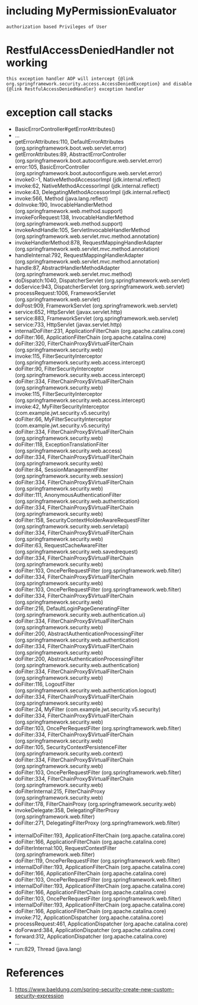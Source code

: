 # including MyPermissionEvaluator 

    authorization based Privileges of User

# RestfulAccessDeniedHandler not working

    this exception handler AOP will intercept {@link org.springframework.security.access.AccessDeniedException} and disable {@link RestfulAccessDeniedHandler} exception handler

# exception call stacks

* BasicErrorController#getErrorAttributes()
* ...
* getErrorAttributes:110, DefaultErrorAttributes (org.springframework.boot.web.servlet.error)
* getErrorAttributes:89, AbstractErrorController (org.springframework.boot.autoconfigure.web.servlet.error)
* error:105, BasicErrorController (org.springframework.boot.autoconfigure.web.servlet.error)
* invoke0:-1, NativeMethodAccessorImpl (jdk.internal.reflect)
* invoke:62, NativeMethodAccessorImpl (jdk.internal.reflect)
* invoke:43, DelegatingMethodAccessorImpl (jdk.internal.reflect)
* invoke:566, Method (java.lang.reflect)
* doInvoke:190, InvocableHandlerMethod (org.springframework.web.method.support)
* invokeForRequest:138, InvocableHandlerMethod (org.springframework.web.method.support)
* invokeAndHandle:105, ServletInvocableHandlerMethod (org.springframework.web.servlet.mvc.method.annotation)
* invokeHandlerMethod:878, RequestMappingHandlerAdapter (org.springframework.web.servlet.mvc.method.annotation)
* handleInternal:792, RequestMappingHandlerAdapter (org.springframework.web.servlet.mvc.method.annotation)
* handle:87, AbstractHandlerMethodAdapter (org.springframework.web.servlet.mvc.method)
* doDispatch:1040, DispatcherServlet (org.springframework.web.servlet)
* doService:943, DispatcherServlet (org.springframework.web.servlet)
* processRequest:1006, FrameworkServlet (org.springframework.web.servlet)
* doPost:909, FrameworkServlet (org.springframework.web.servlet)
* service:652, HttpServlet (javax.servlet.http)
* service:883, FrameworkServlet (org.springframework.web.servlet)
* service:733, HttpServlet (javax.servlet.http)
* internalDoFilter:231, ApplicationFilterChain (org.apache.catalina.core)
* doFilter:166, ApplicationFilterChain (org.apache.catalina.core)
* doFilter:320, FilterChainProxy$VirtualFilterChain (org.springframework.security.web)
* invoke:115, FilterSecurityInterceptor (org.springframework.security.web.access.intercept)
* doFilter:90, FilterSecurityInterceptor (org.springframework.security.web.access.intercept)
* doFilter:334, FilterChainProxy$VirtualFilterChain (org.springframework.security.web)
* invoke:115, FilterSecurityInterceptor (org.springframework.security.web.access.intercept)
* invoke:42, MyFilterSecurityInterceptor (com.example.jwt.security.v5.security)
* doFilter:66, MyFilterSecurityInterceptor (com.example.jwt.security.v5.security)
* doFilter:334, FilterChainProxy$VirtualFilterChain (org.springframework.security.web)
* doFilter:118, ExceptionTranslationFilter (org.springframework.security.web.access)
* doFilter:334, FilterChainProxy$VirtualFilterChain (org.springframework.security.web)
* doFilter:84, SessionManagementFilter (org.springframework.security.web.session)
* doFilter:334, FilterChainProxy$VirtualFilterChain (org.springframework.security.web)
* doFilter:111, AnonymousAuthenticationFilter (org.springframework.security.web.authentication)
* doFilter:334, FilterChainProxy$VirtualFilterChain (org.springframework.security.web)
* doFilter:158, SecurityContextHolderAwareRequestFilter (org.springframework.security.web.servletapi)
* doFilter:334, FilterChainProxy$VirtualFilterChain (org.springframework.security.web)
* doFilter:63, RequestCacheAwareFilter (org.springframework.security.web.savedrequest)
* doFilter:334, FilterChainProxy$VirtualFilterChain (org.springframework.security.web)
* doFilter:103, OncePerRequestFilter (org.springframework.web.filter)
* doFilter:334, FilterChainProxy$VirtualFilterChain (org.springframework.security.web)
* doFilter:103, OncePerRequestFilter (org.springframework.web.filter)
* doFilter:334, FilterChainProxy$VirtualFilterChain (org.springframework.security.web)
* doFilter:216, DefaultLoginPageGeneratingFilter (org.springframework.security.web.authentication.ui)
* doFilter:334, FilterChainProxy$VirtualFilterChain (org.springframework.security.web)
* doFilter:200, AbstractAuthenticationProcessingFilter (org.springframework.security.web.authentication)
* doFilter:334, FilterChainProxy$VirtualFilterChain (org.springframework.security.web)
* doFilter:200, AbstractAuthenticationProcessingFilter (org.springframework.security.web.authentication)
* doFilter:334, FilterChainProxy$VirtualFilterChain (org.springframework.security.web)
* doFilter:116, LogoutFilter (org.springframework.security.web.authentication.logout)
* doFilter:334, FilterChainProxy$VirtualFilterChain (org.springframework.security.web)
* doFilter:24, MyFilter (com.example.jwt.security.v5.security)
* doFilter:334, FilterChainProxy$VirtualFilterChain (org.springframework.security.web)
* doFilter:103, OncePerRequestFilter (org.springframework.web.filter)
* doFilter:334, FilterChainProxy$VirtualFilterChain (org.springframework.security.web)
* doFilter:105, SecurityContextPersistenceFilter (org.springframework.security.web.context)
* doFilter:334, FilterChainProxy$VirtualFilterChain (org.springframework.security.web)
* doFilter:103, OncePerRequestFilter (org.springframework.web.filter)
* doFilter:334, FilterChainProxy$VirtualFilterChain (org.springframework.security.web)
* doFilterInternal:215, FilterChainProxy (org.springframework.security.web)
* doFilter:178, FilterChainProxy (org.springframework.security.web)
* invokeDelegate:358, DelegatingFilterProxy (org.springframework.web.filter)
* doFilter:271, DelegatingFilterProxy (org.springframework.web.filter)
* 
* internalDoFilter:193, ApplicationFilterChain (org.apache.catalina.core)
* doFilter:166, ApplicationFilterChain (org.apache.catalina.core)
* doFilterInternal:100, RequestContextFilter (org.springframework.web.filter)
* doFilter:119, OncePerRequestFilter (org.springframework.web.filter)
* internalDoFilter:193, ApplicationFilterChain (org.apache.catalina.core)
* doFilter:166, ApplicationFilterChain (org.apache.catalina.core)
* doFilter:103, OncePerRequestFilter (org.springframework.web.filter)
* internalDoFilter:193, ApplicationFilterChain (org.apache.catalina.core)
* doFilter:166, ApplicationFilterChain (org.apache.catalina.core)
* doFilter:103, OncePerRequestFilter (org.springframework.web.filter)
* internalDoFilter:193, ApplicationFilterChain (org.apache.catalina.core)
* doFilter:166, ApplicationFilterChain (org.apache.catalina.core)
* invoke:712, ApplicationDispatcher (org.apache.catalina.core)
* processRequest:461, ApplicationDispatcher (org.apache.catalina.core)
* doForward:384, ApplicationDispatcher (org.apache.catalina.core)
* forward:312, ApplicationDispatcher (org.apache.catalina.core)
* ...
* run:829, Thread (java.lang)

# References

1. https://www.baeldung.com/spring-security-create-new-custom-security-expression